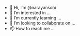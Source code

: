 - 👋 Hi, I’m @narayansoni
- 👀 I’m interested in ...
- 🌱 I’m currently learning ...
- 💞️ I’m looking to collaborate on ...
- 📫 How to reach me ...

<!---
narayansoni/narayansoni is a ✨ special ✨ repository because its `README.md` (this file) appears on your GitHub profile.
You can click the Preview link to take a look at your changes.
--->
